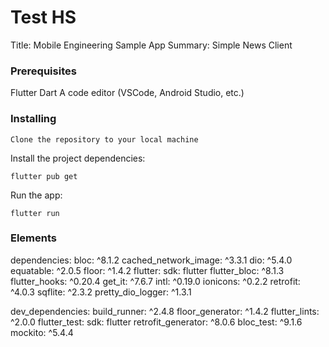 # Test HS

Title: Mobile Engineering Sample App
Summary: Simple News Client

### Prerequisites

Flutter 
Dart 
A code editor (VSCode, Android Studio, etc.)

### Installing

```
Clone the repository to your local machine
```

Install the project dependencies:

```
flutter pub get
```

Run the app:

```
flutter run
```

### Elements

dependencies:
  bloc: ^8.1.2
  cached_network_image: ^3.3.1
  dio: ^5.4.0
  equatable: ^2.0.5
  floor: ^1.4.2
  flutter:
    sdk: flutter
  flutter_bloc: ^8.1.3
  flutter_hooks: ^0.20.4
  get_it: ^7.6.7
  intl: ^0.19.0
  ionicons: ^0.2.2
  retrofit: ^4.0.3
  sqflite: ^2.3.2
  pretty_dio_logger: ^1.3.1

dev_dependencies:
  build_runner: ^2.4.8
  floor_generator: ^1.4.2
  flutter_lints: ^2.0.0
  flutter_test:
    sdk: flutter
  retrofit_generator: ^8.0.6
  bloc_test: ^9.1.6
  mockito: ^5.4.4
